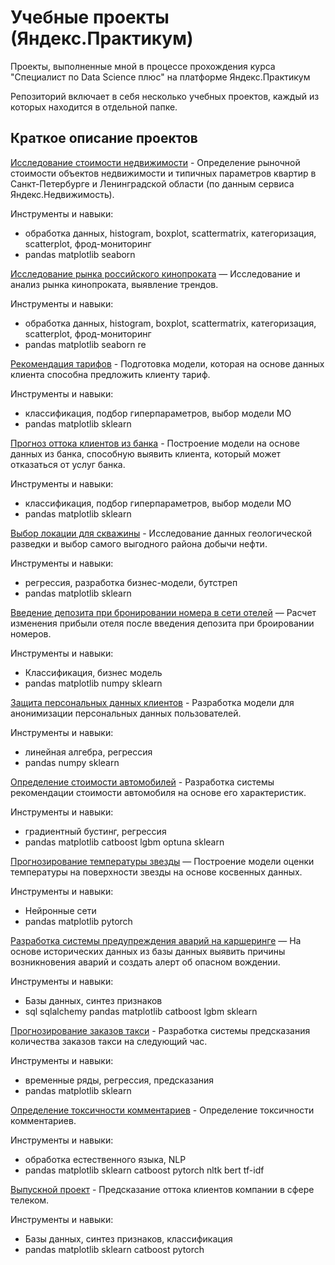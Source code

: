# Учебные проекты (Яндекс.Практикум)

Проекты, выполненные мной в процессе прохождения курса "Специалист по Data Science плюс" на платформе Яндекс.Практикум

Репозиторий включает в себя несколько учебных проектов, каждый из которых находится в отдельной папке. 

## Краткое описание проектов

[Исследование стоимости недвижимости](https://github.com/ivanovVladimir1/YandexPrakticum_studies/tree/main/Estate) - Определение рыночной стоимости объектов недвижимости и типичных параметров квартир в Санкт-Петербурге и Ленинградской области (по данным сервиса Яндекс.Недвижимость).

Инструменты и навыки: 
* обработка данных, histogram, boxplot, scattermatrix, категоризация, scatterplot,  фрод-мониторинг
* pandas matplotlib seaborn 

[Исследование рынка российского кинопроката](https://github.com/ivanovVladimir1/YandexPrakticum_studies/tree/main/Movies) — Исследование и анализ рынка кинопроката, выявление трендов.

Инструменты и навыки: 
* обработка данных, histogram, boxplot, scattermatrix, категоризация, scatterplot,  фрод-мониторинг
* pandas matplotlib seaborn re 

[Рекомендация тарифов](https://github.com/ivanovVladimir1/YandexPrakticum_studies/tree/main/Tarifs) - Подготовка модели, которая на основе данных клиента способна предложить клиенту тариф.

Инструменты и навыки: 
* классификация, подбор гиперпараметров, выбор модели МО
* pandas matplotlib sklearn

[Прогноз оттока клиентов из банка](https://github.com/ivanovVladimir1/YandexPrakticum_studies/tree/main/Bank_clients) - Построение модели на основе данных из банка, способную выявить клиента, который может отказаться от услуг банка.

Инструменты и навыки: 
* классификация, подбор гиперпараметров, выбор модели МО
* pandas matplotlib sklearn

[Выбор локации для скважины](https://github.com/ivanovVladimir1/YandexPrakticum_studies/tree/main/Oil_wells) - Исследование данных геологической разведки и выбор самого выгодного района добычи нефти.

Инструменты и навыки: 
* регрессия, разработка бизнес-модели, бутстреп
* pandas matplotlib sklearn

[Введение депозита при бронировании номера в сети отелей](https://github.com/ivanovVladimir1/YandexPrakticum_studies/tree/main/Hotel_booking) — Расчет изменения прибыли отеля после введения депозита при броировании номеров.

Инструменты и навыки: 
* Классификация, бизнес модель 
* pandas matplotlib numpy sklearn

[Защита персональных данных клиентов](https://github.com/ivanovVladimir1/YandexPrakticum_studies/tree/main/Personal_data) - Разработка модели для анонимизации персональных данных пользователей.

Инструменты и навыки: 
* линейная алгебра, регрессия
* pandas numpy sklearn

[Определение стоимости автомобилей](https://github.com/ivanovVladimir1/YandexPrakticum_studies/tree/main/Car_price_prediction) - Разработка системы рекомендации стоимости автомобиля на основе его характеристик.

Инструменты и навыки: 
* градиентный бустинг, регрессия
* pandas matplotlib catboost lgbm optuna sklearn

[Прогнозирование температуры звезды](https://github.com/ivanovVladimir1/YandexPrakticum_studies/tree/main/Star_temperature) — Построение модели оценки температуры на поверхности звезды на основе косвенных данных.

Инструменты и навыки: 
* Нейронные сети
* pandas matplotlib pytorch

[Разработка системы предупреждения аварий на каршеринге](https://github.com/ivanovVladimir1/YandexPrakticum_studies/tree/main/Road_accidents) — На основе исторических данных из базы данных выявить причины возникновения аварий и создать алерт об опасном вождении.

Инструменты и навыки: 
* Базы данных, синтез признаков
* sql sqlalchemy pandas matplotlib catboost lgbm sklearn

[Прогнозирование заказов такси](https://github.com/ivanovVladimir1/YandexPrakticum_studies/tree/main/Taxi_orders) - Разработка системы предсказания количества заказов такси на следующий час.

Инструменты и навыки: 
* временные ряды, регрессия, предсказания
* pandas matplotlib sklearn 

[Определение токсичности комментариев](https://github.com/ivanovVladimir1/YandexPrakticum_studies/tree/main/Toxic_comments) - Определение токсичности комментариев.

Инструменты и навыки: 
* обработка естественного языка, NLP 
* pandas matplotlib sklearn catboost pytorch nltk bert tf-idf

[Выпускной проект](https://github.com/ivanovVladimir1/YandexPrakticum_studies/tree/main/Telecom) - Предсказание оттока клиентов компании в сфере телеком.

Инструменты и навыки: 
* Базы данных, синтез признаков, классификация
* pandas matplotlib sklearn catboost pytorch
